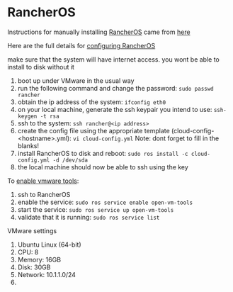 # RancherOS

Instructions for manually installing [RancherOS](rancher.com/rancher-os/) came from [here](https://sdbrett.com/BrettsITBlog/2017/01/rancheros-installing-to-hard-disk/)

Here are the full details for [configuring RancherOS](http://rancher.com/docs/os/configuration/)

make sure that the system will have internet access.  you wont be able to install to disk without it

1.  boot up under VMware in the usual way
2.  run the following command and change the password:  ```sudo passwd rancher```
3.  obtain the ip address of the system:  ```ifconfig eth0```
4.  on your local machine, generate the ssh keypair you intend to use:  ```ssh-keygen -t rsa```
5.  ssh to the system:  ```ssh rancher@<ip address>```
6.  create the config file using the appropriate template (cloud-config-\<hostname\>.yml):  ```vi cloud-config.yml``` Note: dont forget to fill in the blanks!
7.  install RancherOS to disk and reboot:  ```sudo ros install -c cloud-config.yml -d /dev/sda```
8.  the local machine should now be able to ssh using the key

To [enable vmware tools](http://rancher.com/docs/os/system-services/adding-system-services/):
1.  ssh to RancherOS
2.  enable the service:  ```sudo ros service enable open-vm-tools```
3.  start the service:  ```sudo ros service up open-vm-tools```
4.  validate that it is running:  ```sudo ros service list ```

VMware settings
1.  Ubuntu Linux (64-bit)
2.  CPU: 8
3.  Memory:  16GB
4.  Disk:  30GB
5.  Network: 10.1.1.0/24
6.  
